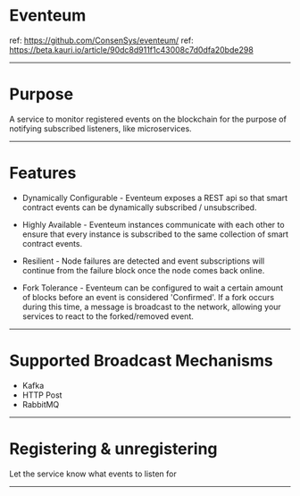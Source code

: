 # Eventeum

ref: https://github.com/ConsenSys/eventeum/
ref: https://beta.kauri.io/article/90dc8d911f1c43008c7d0dfa20bde298

---
# Purpose

A service to monitor registered events on the blockchain for the purpose of notifying subscribed listeners, like microservices.

---
# Features

* Dynamically Configurable - Eventeum exposes a REST api so that smart contract events can be dynamically subscribed / unsubscribed.

* Highly Available - Eventeum instances communicate with each other to ensure that every instance is subscribed to the same collection of smart contract events.

* Resilient - Node failures are detected and event subscriptions will continue from the failure block once the node comes back online.

* Fork Tolerance - Eventeum can be configured to wait a certain amount of blocks before an event is considered 'Confirmed'. If a fork occurs during this time, a message is broadcast to the network, allowing your services to react to the forked/removed event.

---
# Supported Broadcast Mechanisms

* Kafka
* HTTP Post
* RabbitMQ

---
# Registering & unregistering

Let the service know what events to listen for

---
